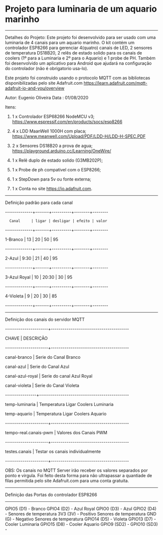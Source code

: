 #  Projeto para luminaria de um aquario marinho
   ---------------------------------------------

   Detalhes do Projeto:
   Este projeto foi desenvolvido para ser usado com uma luminaria
   de 4 canais para um aquario marinho.
   O kit contém um controlador ESP8266 para gerenciar 4(quatro)
   canais de LED, 2 sensores de temperatura DS18B20, 2 relês de
   estado solido para os canais de coolers (1º para a Luminaria e
   2º para o Aquario) e 1 probe de PH.
   Também foi desenvolvido um aplicativo para Android que ajudará
   na configuração do controlador (não é obrigatorio usa-lo).

   Este projeto foi construido usando o protocolo MQTT com as
   bibliotecas disponibilizadas pelo site Adafruit.com
   https://learn.adafruit.com/mqtt-adafruit-io-and-you/overview

   Autor: Eugenio Oliveira
   Data : 01/08/2020

   Itens:
   1) 1 x Controlador ESP68266 NodeMCU v3;
      https://www.espressif.com/en/products/socs/esp8266

   2) 4 x LDD MaanWell 1000H com placa;
      https://www.meanwell.com/Upload/PDF/LDD-H/LDD-H-SPEC.PDF

   3) 2 x Sensores DS18B20 a prova de agua;
      https://playground.arduino.cc/Learning/OneWire/

   4) 1 x Relê duplo de estado solido (G3MB202P);
   5) 1 x Probe de ph compativel com o ESP8266;
   6) 1 x StepDown para 5v ou fonte externa;
   7) 1 x Conta no site https://io.adafruit.com.

 *****************************************************************

  Definição padrão para cada canal
  
  --------------+-------+----------+--------+--------
  
      Canal     | ligar | desligar | efeito | valor
      
  --------------+-------+----------+--------+--------
  
   1-Branco     |  13   |    20    |   50   |  95
   
  --------------+-------+----------+--------+--------
  
   2-Azul       | 9:30  |    21    |   40   |  95
   
  --------------+-------+----------+--------+--------
  
   3-Azul Royal |  10   |   20:30  |   30   |  95
   
  --------------+-------+----------+--------+--------
  
   4-Violeta    |   9   |    20    |   30   |  85
   
  --------------+-------+----------+--------+--------
  
  

 *****************************************************************

  Definição dos canais do servidor MQTT
  
  ----------------------+----------------------------------------
  
  CHAVE                 |  DESCRIÇÃO
  
  ----------------------+----------------------------------------
  
  canal-branco          | Serie do Canal Branco
  
  canal-azul            | Serie do Canal Azul
  
  canal-azul-royal      | Serie do canal Azul Royal
  
  canal-violeta         | Serie do Canal Violeta
  
  ----------------+----------------------------------------------
  
  temp-luminaria        | Temperatura Ligar Coolers Luminaria
  
  temp-aquario          | Temperatura Ligar Coolers Aquario
  
  ----------------------+----------------------------------------
  
  tempo-real.canais-pwm | Valores dos Canais PWM
  
  ----------------------+----------------------------------------
  
  testes.canais         | Testar os canais individualmente
  
  ----------------------+----------------------------------------
  
  OBS: Os canais no MQTT Server irão receber os valores separados
       por ponto e virgula. Foi feito desta forma para não
       ultrapassar a quantiade de filas permitida pelo site
       Adafruit.com para uma conta gratuita.

 *****************************************************************
  Definição das Portas do controlador ESP8266
 *****************************************************************

  GPIO5   (D1) - Branco
  GPIO4   (D2) - Azul Royal
  GPIO0   (D3) - Azul
  GPIO2   (D4) - Senores de temperatura
  3V3     (3V) - Positivo Senores de temperatura
  GND      (G) - Negativo Senores de temperatura
  GPIO14  (D5) - Violeta
  GPIO13  (D7) - Cooler Luminaria
  GPIO15  (D8) - Cooler Aquario
  GPIO9  (SD2) -
  GPIO10 (SD3) -
